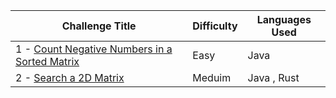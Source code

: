 | Challenge Title                                                                                              | Difficulty | Languages Used                         |
| ------------------------------------------------------------------------------------------------------------ | ---------- | -------------------------------------- |
| 1 - [Count Negative Numbers in a Sorted Matrix](https://leetcode.com/problems/count-negative-numbers-in-a-sorted-matrix/description/) | Easy | Java |
| 2 - [Search a 2D Matrix](https://leetcode.com/problems/search-a-2d-matrix/description/) | Meduim | Java , Rust |